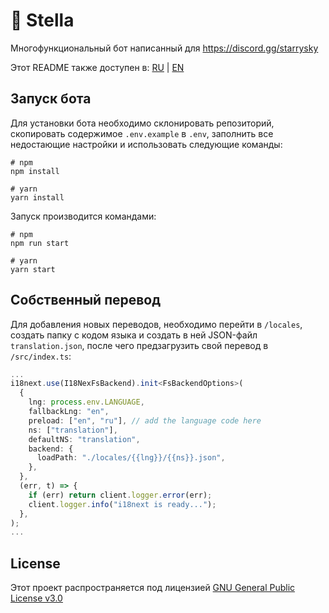 # 💫 Stella

Многофункциональный бот написанный для https://discord.gg/starrysky

Этот README также доступен в: [RU](README_ru.md) | [EN](README.md)

## Запуск бота

Для установки бота необходимо склонировать репозиторий, скопировать содержимое `.env.example` в `.env`, заполнить все недостающие настройки и использовать следующие команды:

```
# npm
npm install

# yarn
yarn install
```

Запуск производится командами:

```
# npm
npm run start

# yarn
yarn start
```

## Собственный перевод

Для добавления новых переводов, необходимо перейти в `/locales`,
создать папку с кодом языка
и создать в ней JSON-файл `translation.json`, после чего
предзагрузить свой перевод в `/src/index.ts`:

```ts
...
i18next.use(I18NexFsBackend).init<FsBackendOptions>(
  {
    lng: process.env.LANGUAGE,
    fallbackLng: "en",
    preload: ["en", "ru"], // add the language code here
    ns: ["translation"],
    defaultNS: "translation",
    backend: {
      loadPath: "./locales/{{lng}}/{{ns}}.json",
    },
  },
  (err, t) => {
    if (err) return client.logger.error(err);
    client.logger.info("i18next is ready...");
  },
);
...
```

## License

Этот проект распространяется под лицензией [GNU General Public License v3.0][license]

[license]: https://github.com/nikkoxd/stella/blob/main/LICENSE
